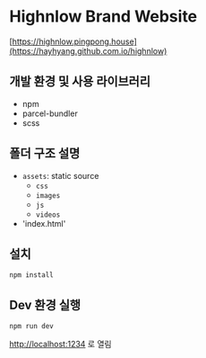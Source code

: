 # Highnlow Brand Website

[https://highnlow.pingpong.house](https://hayhyang.github.com.io/highnlow)

## 개발 환경 및 사용 라이브러리

- npm
- parcel-bundler
- scss

## 폴더 구조 설명

- `assets`: static source
  - `css`
  - `images`
  - `js`
  - `videos`
- 'index.html'

## 설치

```shell
npm install
```

## Dev 환경 실행

```shell
npm run dev
```

[http://localhost:1234](http://localhost:1234) 로 열림
